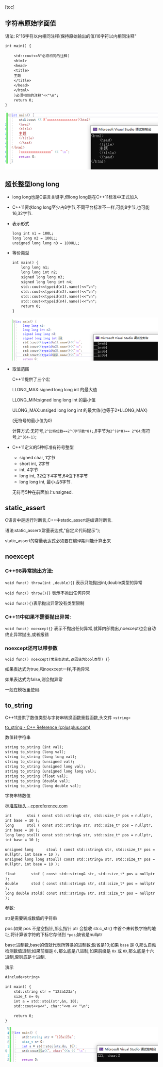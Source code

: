 ﻿[toc]

## 字符串原始字面值

语法:
R"16字符以内相同注释(保持原始输出的值)16字符以内相同注释"

```
int main() {

    std::cout<<R"必须相同的注释(
    <html>
    <head>
    <title>
    主题
    </title>
    </head>
    </html> 
    )必须相同的注释"<<"\n";
    return 0;
}
```

![image-20240619114733255](C++11常用特性.assets/image-20240619114733255.png)





## 超长整型long long

- long long也是C语言关键字,但long long是在C++11标准中正式加入

- C++11要求long long至少占8字节,不同平台标准不一样,可能8字节,也可能16,32字节.

- 表示形式

  ```
  long int n1 = 100L;
  long long n2 = 100LL;
  unsigned long long n3 = 100ULL;
  ```

- 等价类型

  ```
  int main() {
      long long n1;
      long long int n2;
      signed long long n3;
      signed long long int n4;
      std::cout<<typeid(n1).name()<<"\n";
      std::cout<<typeid(n2).name()<<"\n";
      std::cout<<typeid(n3).name()<<"\n";
      std::cout<<typeid(n4).name()<<"\n";
      return 0;
  }
  ```

  ![image-20240619135404157](C++11常用特性.assets/image-20240619135404157.png)

- 取值范围

  C++11提供了三个宏

  LLONG_MAX:signed long long int 的最大值

  LLONG_MIN:signed long long int 的最小值

  ULONG_MAX:unsiged long long int 的最大值(也等于2*LLONG_MAX)

  (无符号的最小值为0)

  计算方式:无符号,`2^比特位数==2^(字节数*8);`,8字节为`2^(8*8)== 2^64`;有符号,`2^(64-1)`;

- C++11定义的5种标准有符号整型

  - signed char, 1字节
  - short int, 2字节
  - int, 4字节
  - long int, 32位下4字节,64位下8字节
  - long long int, 最小占8字节.

  无符号5种在前面加上unsigned.



## static_assert

C语言中<cassert>是运行时断言,C++中static_assert是编译时断言.

语法:static_assert(常量表达式,"自定义代码提示");

static_assert的常量表达式必须要在编译期间能计算出来



## noexcept

### C++98异常抛出方法:

`void func() throw(int ,double){}` 表示只能抛出int,double类型的异常

`void func() throw(){}` 表示不抛出任何异常

`void func(){}`表示抛出异常没有类型限制

### C++11中如果不需要抛出异常:

`void func() noexcept{}` 表示不抛出任何异常,就算内部抛出,noexcept也会自动终止异常抛出,或者报错

### noexcept还可以带参数

`void func() noexcept(常量表达式,返回值为bool类型) {}`

如果表达式为true,和noexcept一样,不抛异常.

如果表达式为false,则会抛异常

一般在模板里使用.



## to_string

C++11提供了数值类型与字符串转换函数重载函数,头文件 `<string>`

[to_string - C++ Reference (cplusplus.com)](https://legacy.cplusplus.com/reference/string/to_string/)

数值转字符串

```
string to_string (int val);
string to_string (long val);
string to_string (long long val);
string to_string (unsigned val);
string to_string (unsigned long val);
string to_string (unsigned long long val);
string to_string (float val);
string to_string (double val);
string to_string (long double val);
```

字符串转数值

[标准库标头  - cppreference.com](https://zh.cppreference.com/w/cpp/header/string)

```
int       stoi ( const std::string& str, std::size_t* pos = nullptr, int base = 10 );
long      stol ( const std::string& str, std::size_t* pos = nullptr, int base = 10 );
long long stoll( const std::string& str, std::size_t* pos = nullptr, int base = 10 );

unsigned long      stoul ( const std::string& str, std::size_t* pos = nullptr, int base = 10 );
unsigned long long stoull( const std::string& str, std::size_t* pos = nullptr, int base = 10 );

float       stof ( const std::string& str, std::size_t* pos = nullptr );
double      stod ( const std::string& str, std::size_t* pos = nullptr );
long double stold( const std::string& str, std::size_t* pos = nullptr );
```

参数:

str是需要转成数值的字符串

pos:如果 pos 不是空指针,那么指针 ptr 会接收 str.c_str() 中首个未转换字符的地址,将计算该字符的下标它存储到 `*pos`;缺省是nullptr

base:进制数,base的值就代表所转换的进制数;缺省是10;如果 `base` 是 0,那么自动检测数值进制;如果前缀是 `0,`那么底是八进制,如果前缀是 `0x` 或 `0X`,那么底是十六进制,否则底是十进制.

演示

```
#include<string>

int main() {
    std::string str = "123a123a";
    size_t n= 0;
    int a = std::stoi(str,&n, 10);
    std::cout<<a<<", char:"<<n << "\n";

    return 0;
}
```

![image-20240619181753584](C++11常用特性.assets/image-20240619181753584.png)
